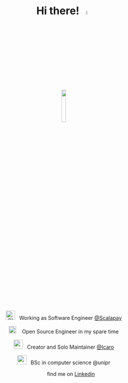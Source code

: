 <div align='center'>

# Hi there! <a href="https://www.gautamkrishnar.com/"><img src="https://media.giphy.com/media/hvRJCLFzcasrR4ia7z/giphy.gif" width="5%"></a>

<img src='https://user-images.githubusercontent.com/5713670/87202985-820dcb80-c2b6-11ea-9f56-7ec461c497c3.gif' width='15%'>

<img alt="GIF" src="https://github.com/SP-XD/SP-XD/blob/main/images/Developer.gif" width="25" /> &nbsp; Working as Software Engineer [@Scalapay](https://www.scalapay.com/)<br>

<img src="https://github.com/SP-XD/SP-XD/blob/main/images/hyperkitty.gif?raw=true" width="20" />&nbsp;&nbsp;&nbsp; Open Source Engineer in my spare time <br>

<img src="https://github.com/SP-XD/SP-XD/blob/main/images/message.gif?raw=true" width="25" />&nbsp;&nbsp; Creator and Solo Maintainer [@Icaro](https://github.com/Icaro-lang)<br>

<img src="https://github.com/SP-XD/SP-XD/blob/main/images/letterbox.gif?raw=true" width="25" /> &nbsp; BSc in computer science @unipr<br>

&nbsp;&nbsp;<img src="https://github.com/SP-XD/SP-XD/blob/main/images/lightning.gif?raw=true" width="12" />&nbsp;&nbsp;&nbsp;&nbsp; find me on [Linkedin](https://it.linkedin.com/in/lorenzogalafassi)<br>

</div>
